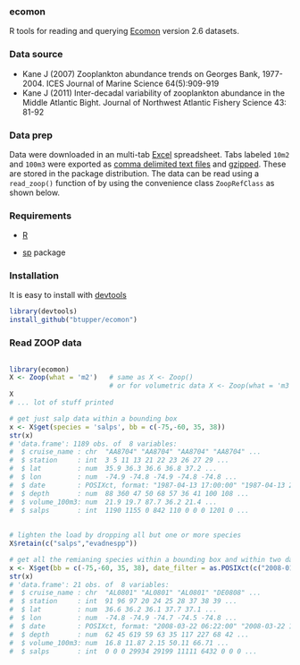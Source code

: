 ### ecomon

R tools for reading and querying [Ecomon](http://www.nefsc.noaa.gov/epd/ocean/MainPage/shelfwide.html) version 2.6 datasets.


### Data source

  + Kane J (2007) Zooplankton abundance trends on Georges Bank, 1977-2004. ICES Journal of Marine Science 64(5):909-919											
  + Kane J (2011) Inter-decadal variability of zooplankton abundance in the Middle Atlantic Bight. Journal of Northwest Atlantic Fishery Science 43: 81-92											

### Data prep

Data were downloaded in an multi-tab [Excel](http://office.microsoft.com/en-us/excel) spreadsheet.  Tabs labeled `10m2` and `100m3` were exported as [comma delimited text files](https://en.wikipedia.org/wiki/Comma-separated_values) and [gzipped](http://www.gzip.org/).  These are stored in the package distribution.  The data can be read using a `read_zoop()` function of by using the convenience class `ZoopRefClass` as shown below.


### Requirements

+ [R](https://www.r-project.org/)

+ [sp](https://cran.r-project.org/web/packages/sp/index.html) package

### Installation

It is easy to install with [devtools](https://cran.r-project.org/web/packages/devtools/index.html)

```R
library(devtools)
install_github("btupper/ecomon")
```

### Read ZOOP data

```R

library(ecomon)
X <- Zoop(what = 'm2')   # same as X <- Zoop()
                         # or for volumetric data X <- Zoop(what = 'm3')
X 
# ... lot of stuff printed

# get just salp data within a bounding box
x <- X$get(species = 'salps', bb = c(-75,-60, 35, 38))
str(x)
# 'data.frame':	1189 obs. of  8 variables:
#  $ cruise_name : chr  "AA8704" "AA8704" "AA8704" "AA8704" ...
#  $ station     : int  3 5 11 13 21 22 23 26 27 29 ...
#  $ lat         : num  35.9 36.3 36.6 36.8 37.2 ...
#  $ lon         : num  -74.9 -74.8 -74.9 -74.8 -74.8 ...
#  $ date        : POSIXct, format: "1987-04-13 17:00:00" "1987-04-13 23:15:00" "1987-04-14 11:30:00" ...
#  $ depth       : num  88 360 47 50 68 57 36 41 100 108 ...
#  $ volume_100m3: num  21.9 19.7 87.7 36.2 21.4 ...
#  $ salps       : int  1190 1155 0 842 110 0 0 0 1201 0 ...
 
 
# lighten the load by dropping all but one or more species
X$retain(c("salps","evadnespp"))

# get all the remianing species within a bounding box and within two dates
x <- X$get(bb = c(-75,-60, 35, 38), date_filter = as.POSIXct(c("2008-01-01", "2009-01-01")))
str(x)
# 'data.frame':	21 obs. of  8 variables:
#  $ cruise_name : chr  "AL0801" "AL0801" "AL0801" "DE0808" ...
#  $ station     : int  91 96 97 20 24 25 28 37 38 39 ...
#  $ lat         : num  36.6 36.2 36.1 37.7 37.1 ...
#  $ lon         : num  -74.8 -74.9 -74.7 -74.5 -74.8 ...
#  $ date        : POSIXct, format: "2008-03-22 06:22:00" "2008-03-22 17:27:00" "2008-03-22 19:34:00" ...
#  $ depth       : num  62 45 619 59 63 35 117 227 68 42 ...
#  $ volume_100m3: num  16.8 11.87 2.15 50.11 66.71 ...
#  $ salps       : int  0 0 0 29934 29199 11111 6432 0 0 0 ...

```
